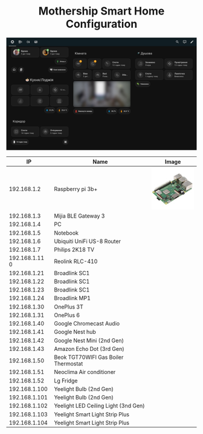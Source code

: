 <h1 align="center">Mothership Smart Home Configuration</h1>    

![Main](https://github.com/v-skochko/home-assistant-config/blob/master/www/readme/main.jpg "Main")


| IP   | Name |  Image |  
| --- | ----------- | ----------- |  
| 192.168.1.2   | Raspberry pi 3b+ |  ![Raspberry pi 3b+](https://github.com/v-skochko/home-assistant-config/blob/master/www/readme/devices/Raspberry-pi-3b%2B.jpg ) |  
| 192.168.1.3   | Mijia  BLE Gateway 3 |   |  
| 192.168.1.4   | PC |   |  
| 192.168.1.5   | Notebook |   |  
| 192.168.1.6   | Ubiquiti UniFi US-8 Router |   |  
| 192.168.1.7   | Philips 2K18 TV |   |  
| 192.168.1.11 0 | Reolink RLC-410 | | | 192.168.1.20 | Broadlink SC1 | |  
| 192.168.1.21 | Broadlink SC1 | |  
| 192.168.1.22 | Broadlink SC1 | |  
| 192.168.1.23 | Broadlink SC1 | |  
| 192.168.1.24 | Broadlink MP1 | |  
| 192.168.1.30 | OnePlus 3T | |  
| 192.168.1.31 | OnePlus 6 | |  
| 192.168.1.40 | Google Chromecast Audio | |  
| 192.168.1.41 | Google Nest hub | |  
| 192.168.1.42 | Google Nest Mini (2nd Gen) | |  
| 192.168.1.43 |Amazon Echo Dot (3rd Gen) | |  
| 192.168.1.50 | Beok TGT70WIFI Gas Boiler Thermostat | |  
| 192.168.1.51 | Neoclima Air conditioner | |  
| 192.168.1.52 | Lg Fridge | |  
| 192.168.1.100 | Yeelight Bulb (2nd Gen) | |  
| 192.168.1.101 | Yeelight Bulb (2nd Gen) | |  
| 192.168.1.102 | Yeelight LED Ceiling Light (3nd Gen) | |  
| 192.168.1.103 | Yeelight Smart Light Strip Plus | |  
| 192.168.1.104 | Yeelight Smart Light Strip Plus | |  
